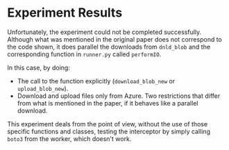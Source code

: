 # Experiment Results

Unfortunately, the experiment could not be completed successfully. Although what was mentioned in the original paper does not correspond to the code shown, it does parallel the downloads from `dnld_blob` and the corresponding function in `runner.py` called `performIO`.

In this case, by doing:
  - The call to the function explicitly (`download_blob_new` or `upload_blob_new`).
  - Download and upload files only from Azure.
Two restrictions that differ from what is mentioned in the paper, if it behaves like a parallel download.

This experiment deals from the point of view, without the use of those specific functions and classes, testing the interceptor by simply calling `boto3` from the worker, which doesn't work.
